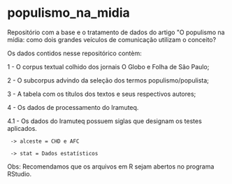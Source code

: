 # populismo_na_midia
Repositório com a base e o tratamento de dados do artigo "O populismo na mídia: como dois grandes veículos de comunicação utilizam o conceito?

Os dados contidos nesse repositórico contèm:

1 - O corpus textual colhido dos jornais O Globo e Folha de São Paulo;

2 - O subcorpus advindo da seleção dos termos populismo/populista;

3 - A tabela com os títulos dos textos e seus respectivos autores;

4 - Os dados de processamento do Iramuteq.

 4.1 - Os dados do Iramuteq possuem siglas que designam os testes aplicados.
 
     -> alceste = CHD e AFC
     
     -> stat = Dados estatísticos

Obs: Recomendamos que os arquivos em R sejam abertos no programa RStudio.
